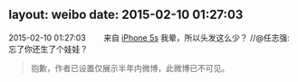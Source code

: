 layout: weibo
date: 2015-02-10 01:27:03
---
<meta name="referrer" content="no-referrer" />

2015-02-10 01:27:03  &nbsp;&nbsp;&nbsp;&nbsp;&nbsp;&nbsp; 来自 <a href="sinaweibo://customweibosource" rel="nofollow">iPhone 5s</a>
我晕，所以头发这么少？ //@任志强:忘了你还生了个娃娃？
>  抱歉，作者已设置仅展示半年内微博，此微博已不可见。 ​​​
